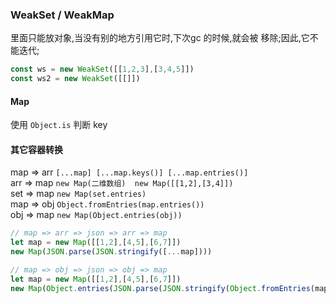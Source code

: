 
### WeakSet / WeakMap 
里面只能放对象,当没有别的地方引用它时,下次gc 的时候,就会被 移除;因此,它不能迭代;  
```js
const ws = new WeakSet([[1,2,3],[3,4,5]])
const ws2 = new WeakSet([[]])
```
#### Map
使用 `Object.is` 判断 key
#### 其它容器转换
map => arr `[...map] [...map.keys()] [...map.entries()]`    
arr => map `new Map(二维数组)  new Map([[1,2],[3,4]])`   
set => map `new Map(set.entries)`  
map => obj   `Object.fromEntries(map.entries())`  
obj  => map  `new Map(Object.entries(obj))`

```js
// map => arr => json => arr => map
let map = new Map([[1,2],[4,5],[6,7]])
new Map(JSON.parse(JSON.stringify([...map])))

// map => obj => json => obj => map
let map = new Map([[1,2],[4,5],[6,7]])
new Map(Object.entries(JSON.parse(JSON.stringify(Object.fromEntries(map.entries())))))
```